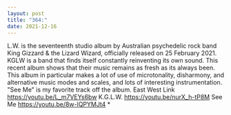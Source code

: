 ```yaml
---
layout: post
title: "364:"
date: 2021-12-16
---
```


L.W. is the seventeenth studio album by Australian psychedelic rock band King Gizzard & the Lizard Wizard, officially released on 25 February 2021. KGLW is a band that finds itself constantly reinventing its own sound. This recent album shows that their music remains as fresh as its always been. This album in particular makes a lot of use of microtonality, disharmony, and alternative music modes and scales, and lots of interesting instrumentation. "See Me" is my favorite track off the album.
 East West Link
https://youtu.be/L_m7VEYs6bw
 K.G.L.W.
https://youtu.be/nurX_h-tP8M
 See Me
https://youtu.be/8w-lQPYMJt4 *
